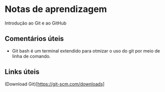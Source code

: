 # Notas de aprendizagem
Introdução ao Git e ao GitHub

## Comentários úteis
* Git bash é um terminal extendido para otmizar o uso do git por meio de linha de comando.

## Links úteis
(Download Git)[https://git-scm.com/downloads]

